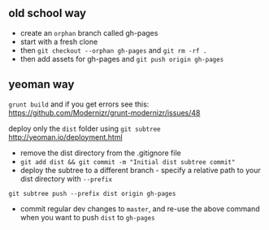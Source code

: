 ## old school way
- create an `orphan` branch called gh-pages
- start with a fresh clone
- then `git checkout --orphan gh-pages` and `git rm -rf .`
- then add assets for gh-pages and `git push origin gh-pages`

## yeoman way 
`grunt build` and if you get errors see this: https://github.com/Modernizr/grunt-modernizr/issues/48

deploy only the `dist` folder using `git subtree` http://yeoman.io/deployment.html

- remove the dist directory from the .gitignore file
- `git add dist && git commit -m "Initial dist subtree commit"`
- deploy the subtree to a different branch - specify a relative path to your dist directory with `--prefix`
```
git subtree push --prefix dist origin gh-pages
``` 
- commit regular dev changes to `master`, and re-use the above command when you want to push `dist` to `gh-pages`